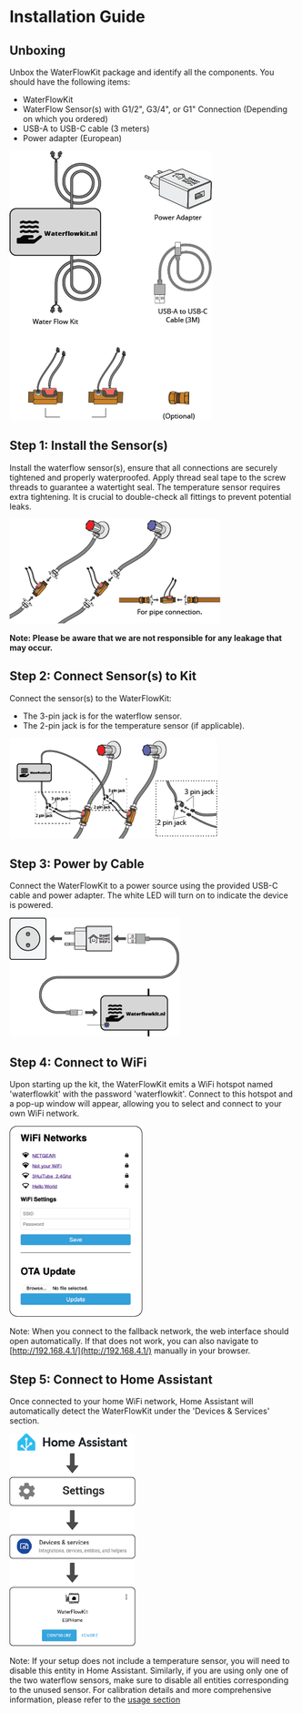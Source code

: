 # Installation Guide

## Unboxing

Unbox the WaterFlowKit package and identify all the components. You should have the following items:
- WaterFlowKit
- WaterFlow Sensor(s) with G1/2", G3/4", or G1" Connection (Depending on which you ordered)
- USB-A to USB-C cable (3 meters)
- Power adapter (European)

![Unboxing](../.vuepress/public/images/waterflowkit/unboxing.png)

## Step 1: Install the Sensor(s)

Install the waterflow sensor(s), ensure that all connections are securely tightened and properly waterproofed. Apply thread seal tape to the screw threads to guarantee a watertight seal. The temperature sensor requires extra tightening. It is crucial to double-check all fittings to prevent potential leaks.

![Install Sensor](../.vuepress/public/images/waterflowkit/install-sensor.png)

**Note: Please be aware that we are not responsible for any leakage that may occur.**

## Step 2: Connect Sensor(s) to Kit

Connect the sensor(s) to the WaterFlowKit:
- The 3-pin jack is for the waterflow sensor.
- The 2-pin jack is for the temperature sensor (if applicable).

![Connect Sensors](../.vuepress/public/images/waterflowkit/connect-sensors.png)

## Step 3: Power by Cable

Connect the WaterFlowKit to a power source using the provided USB-C cable and power adapter. The white LED will turn on to indicate the device is powered.

![Power by Cable](../.vuepress/public/images/waterflowkit/power-by-cable.png)

## Step 4: Connect to WiFi

Upon starting up the kit, the WaterFlowKit emits a WiFi hotspot named 'waterflowkit' with the password 'waterflowkit'. Connect to this hotspot and a pop-up window will appear, allowing you to select and connect to your own WiFi network.

![Connect to WiFi](../.vuepress/public/images/waterflowkit/connect-wifi.png)

Note: When you connect to the fallback network, the web interface should open automatically. If that does not work, you can also navigate to [http://192.168.4.1/](http://192.168.4.1/) manually in your browser.

## Step 5: Connect to Home Assistant

Once connected to your home WiFi network, Home Assistant will automatically detect the WaterFlowKit under the 'Devices & Services' section.

![Connect to Home Assistant](../.vuepress/public/images/waterflowkit/connect-ha.png)

Note: If your setup does not include a temperature sensor, you will need to disable this entity in Home Assistant. Similarly, if you are using only one of the two waterflow sensors, make sure to disable all entities corresponding to the unused sensor. 
For calibration details and more comprehensive information, please refer to the [usage section](usage.md)